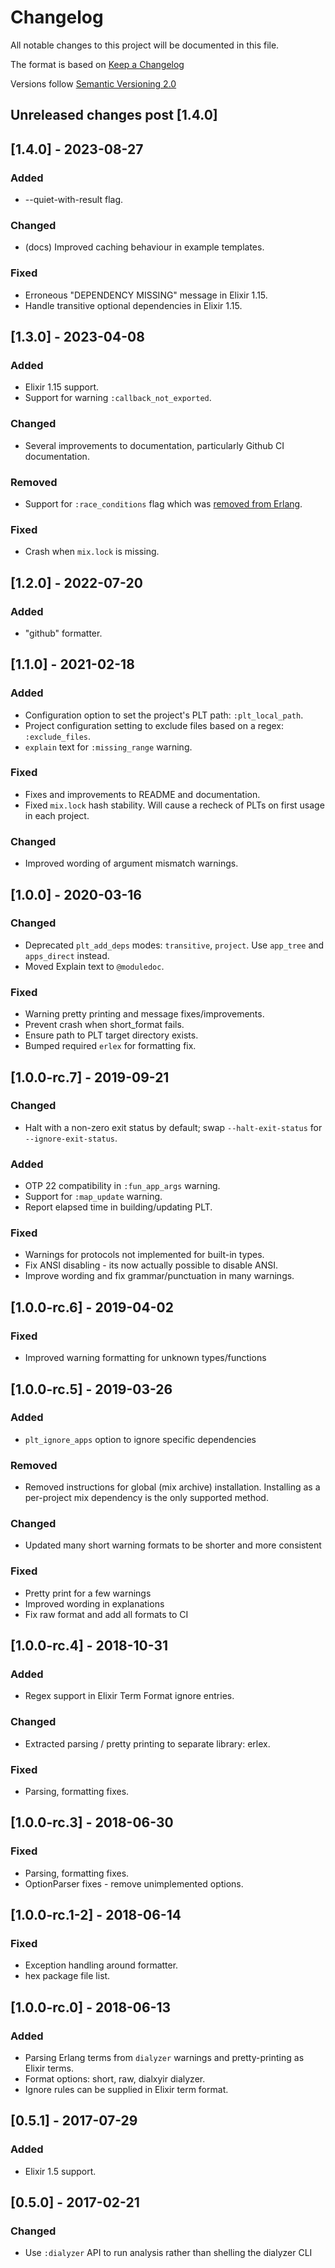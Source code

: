 # Changelog

All notable changes to this project will be documented in this file.

The format is based on [Keep a Changelog](https://keepachangelog.com/en/1.0.0/)

Versions follow [Semantic Versioning 2.0](https://semver.org/spec/v2.0.0.html)

## Unreleased changes post [1.4.0]

## [1.4.0] - 2023-08-27

### Added
  - --quiet-with-result flag.

### Changed
  - (docs) Improved caching behaviour in example templates.

### Fixed
  - Erroneous "DEPENDENCY MISSING" message in Elixir 1.15.
  - Handle transitive optional dependencies in Elixir 1.15.

## [1.3.0] - 2023-04-08

### Added
  - Elixir 1.15 support.
  - Support for warning `:callback_not_exported`.

### Changed
  - Several improvements to documentation, particularly Github CI documentation.

### Removed
  - Support for `:race_conditions` flag which was [removed from Erlang](https://github.com/erlang/otp/pull/5502).

### Fixed
  - Crash when `mix.lock` is missing.

## [1.2.0] - 2022-07-20
### Added
  - "github" formatter.

## [1.1.0] - 2021-02-18

### Added
  - Configuration option to set the project's PLT path: `:plt_local_path`.
  - Project configuration setting to exclude files based on a regex: `:exclude_files`.
  - `explain` text for `:missing_range` warning.

### Fixed

  - Fixes and improvements to README and documentation.
  - Fixed `mix.lock` hash stability. Will cause a recheck of PLTs on first usage in each project.

### Changed
  - Improved wording of argument mismatch warnings.

## [1.0.0] - 2020-03-16

### Changed
 - Deprecated `plt_add_deps` modes: `transitive`, `project`. Use `app_tree` and `apps_direct` instead.
 - Moved Explain text to `@moduledoc`.

### Fixed
 - Warning pretty printing and message fixes/improvements.
 - Prevent crash when short_format fails.
 - Ensure path to PLT target directory exists.
 - Bumped required `erlex` for formatting fix.

## [1.0.0-rc.7] - 2019-09-21

### Changed
  - Halt with a non-zero exit status by default; swap `--halt-exit-status` for `--ignore-exit-status`.

### Added
  - OTP 22 compatibility in `:fun_app_args` warning.
  - Support for `:map_update` warning.
  - Report elapsed time in building/updating PLT.

### Fixed
  - Warnings for protocols not implemented for built-in types.
  - Fix ANSI disabling - its now actually possible to disable ANSI.
  - Improve wording and fix grammar/punctuation in many warnings.

## [1.0.0-rc.6] - 2019-04-02

### Fixed
  - Improved warning formatting for unknown types/functions

## [1.0.0-rc.5] - 2019-03-26

### Added
  - `plt_ignore_apps` option to ignore specific dependencies

### Removed
  - Removed instructions for global (mix archive) installation. Installing as a per-project
    mix dependency is the only supported method.

### Changed
  - Updated many short warning formats to be shorter and more consistent

### Fixed
  - Pretty print for a few warnings
  - Improved wording in explanations
  - Fix raw format and add all formats to CI

## [1.0.0-rc.4] - 2018-10-31

### Added
  - Regex support in Elixir Term Format ignore entries.

### Changed
  - Extracted parsing / pretty printing to separate library: erlex.

### Fixed
  - Parsing, formatting fixes.

## [1.0.0-rc.3] - 2018-06-30

### Fixed
  - Parsing, formatting fixes.
  - OptionParser fixes - remove unimplemented options.

## [1.0.0-rc.1-2] - 2018-06-14

### Fixed
 - Exception handling around formatter.
 - hex package file list.

## [1.0.0-rc.0] - 2018-06-13

### Added
  - Parsing Erlang terms from `dialyzer` warnings and pretty-printing as Elixir terms.
  - Format options: short, raw, dialxyir dialyzer.
  - Ignore rules can be supplied in Elixir term format.

## [0.5.1] - 2017-07-29

### Added
  - Elixir 1.5 support.

## [0.5.0] - 2017-02-21

### Changed

  - Use `:dialyzer` API to run analysis rather than shelling the dialyzer CLI
